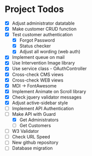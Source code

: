# Project Todos
- [x] Adjust administrator datatable 
- [x] Make customer CRUD function
- [x] Test customer authentication
    - [x] Forgot Password
    - [x] Status checker
    - [x] Adjust all wording (web auth)
- [x] Implement queue on mail
- [x] Use Intervention Image library
- [x] Use service class - OAuthController
- [x] Cross-check CMS views
- [x] Cross-check WEB views
- [x] MDI -> FontAwesome
- [x] Implement Animate on Scroll library
- [x] Check jquery validator messages
- [x] Adjust active-sidebar style
- [ ] Implement API Authentication
- [ ] Make API with Guard
    - [x] Get Administrators
    - [ ] Get Customers
- [ ] W3 Validator
- [ ] Check URL Speed
- [ ] New github repository
- [ ] Database migration
